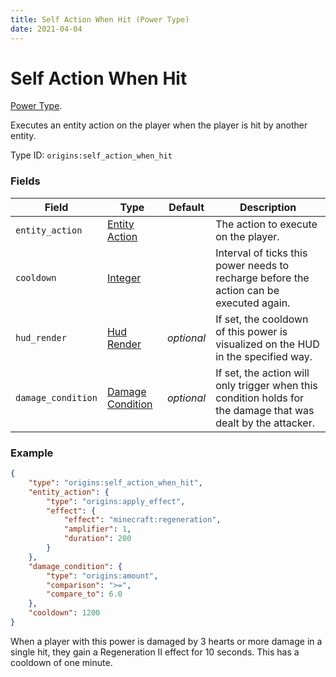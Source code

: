 ```yaml
---
title: Self Action When Hit (Power Type)
date: 2021-04-04
---
```

# Self Action When Hit

[Power Type](../power_types.md).

Executes an entity action on the player when the player is hit by another entity.

Type ID: `origins:self_action_when_hit`

### Fields

Field  | Type | Default | Description
-------|------|---------|-------------
`entity_action` | [Entity Action](../entity_actions.md) | | The action to execute on the player.
`cooldown` | [Integer](../data_types/integer.md) | | Interval of ticks this power needs to recharge before the action can be executed again.
`hud_render` | [Hud Render](../data_types/hud_render.md) | _optional_ | If set, the cooldown of this power is visualized on the HUD in the specified way.
`damage_condition` | [Damage Condition](../damage_conditions.md) | _optional_ | If set, the action will only trigger when this condition holds for the damage that was dealt by the attacker.

### Example
```json
{
	"type": "origins:self_action_when_hit",
	"entity_action": {
		"type": "origins:apply_effect",
		"effect": {
		    "effect": "minecraft:regeneration",
      		"amplifier": 1,
      		"duration": 200
    	}
  	},
  	"damage_condition": {
    	"type": "origins:amount",
    	"comparison": ">=",
    	"compare_to": 6.0
  	},
  	"cooldown": 1200
}
```
When a player with this power is damaged by 3 hearts or more damage in a single hit, they gain a Regeneration II effect for 10 seconds. This has a cooldown of one minute.
